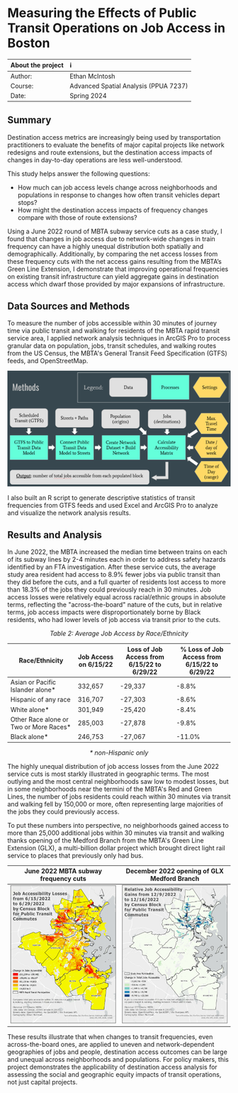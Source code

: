 # Measuring the Effects of Public Transit Operations on Job Access in Boston

| About the project | :information_source: |
| :---- | :----- |
| Author: | Ethan McIntosh |
| Course: | Advanced Spatial Analysis (PPUA 7237) |
| Date: | Spring 2024 |

## Summary

Destination access metrics are increasingly being used by transportation practitioners to evaluate the benefits of major capital projects like network redesigns and route extensions, but the destination access impacts of changes in day-to-day operations are less well-understood.

This study helps answer the following questions:
* How much can job access levels change across neighborhoods and populations in response to changes how often transit vehicles depart stops?
* How might the destination access impacts of frequency changes compare with those of route extensions?

Using a June 2022 round of MBTA subway service cuts as a case study, I found that changes in job access due to network-wide changes in train frequency can have a highly unequal distribution both spatially and demographically. Additionally, by comparing the net access losses from these frequency cuts with the net access gains resulting from the MBTA’s Green Line Extension, I demonstrate that improving operational frequencies on existing transit infrastructure can yield aggregate gains in destination access which dwarf those provided by major expansions of infrastructure.

## Data Sources and Methods

To measure the number of jobs accessible within 30 minutes of journey time via public transit and walking for residents of the MBTA rapid transit service area, I applied network analysis techniques in ArcGIS Pro to process granular data on population, jobs, transit schedules, and walking routes from the US Census, the MBTA's General Transit Feed Specification (GTFS) feeds, and OpenStreetMap.

![Diagram of data sources and ArcGIS Pro tools used to calculate job access](docs/assets/img/access_methods.png)

I also built an R script to generate descriptive statistics of transit frequencies from GTFS feeds and used Excel and ArcGIS Pro to analyze and visualize the network analysis results.

## Results and Analysis

In June 2022, the MBTA increased the median time between trains on each of its subway lines by 2-4 minutes each in order to address safety hazards identified by an FTA investigation. After these service cuts, the average study area resident had access to 8.9% fewer jobs via public transit than they did before the cuts, and a full quarter of residents lost access to more than 18.3% of the jobs they could previously reach in 30 minutes. Job access losses were relatively equal across racial/ethnic groups in absolute terms, reflecting the "across-the-board" nature of the cuts, but in relative terms, job access impacts were disproportionately borne by Black residents, who had lower levels of job access via transit prior to the cuts.

*<p align="center">Table 2: Average Job Access by Race/Ethnicity</p>*

| Race/Ethnicity | Job Access on 6/15/22 | Loss of Job Access from 6/15/22 to 6/29/22 |	% Loss of Job Access from 6/15/22 to 6/29/22 |
| ---- | ----- | ---- | ---- |
| Asian or Pacific Islander alone* | 332,657 | -29,337 | -8.8% | 
| Hispanic of any race | 316,707 | -27,303 | -8.6% | 
| White alone*	| 301,949 | -25,420 | -8.4% | 
| Other Race alone or Two or More Races* | 285,003 | -27,878 | -9.8% | 
| Black alone*	| 246,753 | -27,067	| -11.0% | 

*<p align="center">\* non-Hispanic only</p>*

The highly unequal distribution of job access losses from the June 2022 service cuts is most starkly illustrated in geographic terms. The most outlying and the most central neighborhoods saw low to modest losses, but in some neighborhoods near the termini of the MBTA's Red and Green Lines, the number of jobs residents could reach within 30 minutes via transit and walking fell by 150,000 or more, often representing large majorities of the jobs they could previously access. 

To put these numbers into perspective, no neighborhoods gained access to more than 25,000 additional jobs within 30 minutes via transit and walking thanks opening of the Medford Branch from the MBTA's Green Line Extension (GLX), a multi-billion dollar project which brought direct light rail service to places that previously only had bus.

| June 2022 MBTA subway frequency cuts | December 2022 opening of GLX Medford Branch |
| --- | --- |
| ![Job Accessibility Losses from 6/15/2022 to 6/29/2022 by Census Block for Public Transit Commutes](docs/assets/img/absolute_chg-1.png) | ![Relative Job Accessibility Gains from 12/9/2022 to 12/16/2022 by Census Block for Public Transit Commutes](docs/assets/img/glx-medford-chg.png) |

These results illustrate that when changes to transit frequencies, even across-the-board ones, are applied to uneven and network-dependent geographies of jobs and people, destination access outcomes can be large and unequal across neighborhoods and populations. For policy makers, this project demonstrates the applicability of destination access analysis for assessing the social and geographic equity impacts of transit operations, not just capital projects. 